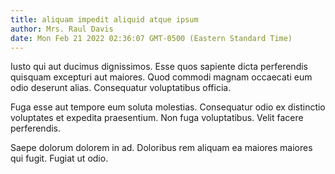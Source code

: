 ```yaml
---
title: aliquam impedit aliquid atque ipsum
author: Mrs. Raul Davis
date: Mon Feb 21 2022 02:36:07 GMT-0500 (Eastern Standard Time)
---
```

Iusto qui aut ducimus dignissimos. Esse quos sapiente dicta perferendis quisquam excepturi aut maiores. Quod commodi magnam occaecati eum odio deserunt alias. Consequatur voluptatibus officia.

 Fuga esse aut tempore eum soluta molestias. Consequatur odio ex distinctio voluptates et expedita praesentium. Non fuga voluptatibus. Velit facere perferendis.

 Saepe dolorum dolorem in ad. Doloribus rem aliquam ea maiores maiores qui fugit. Fugiat ut odio.